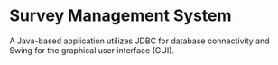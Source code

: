 # Survey Management System
A Java-based application utilizes JDBC for database connectivity and Swing for the graphical user interface (GUI).

